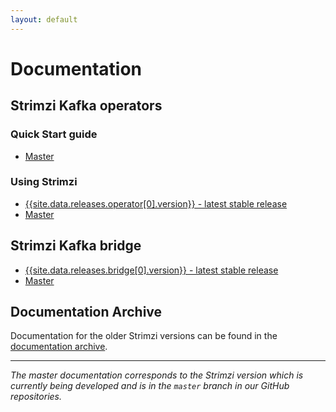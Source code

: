 ```yaml
---
layout: default
---
```


# Documentation

## Strimzi Kafka operators

### Quick Start guide

* [Master](/docs/quickstart/master/)

### Using Strimzi

* [{{site.data.releases.operator[0].version}} - latest stable release](/docs/latest/)
* [Master](/docs/master/)

## Strimzi Kafka bridge

* [{{site.data.releases.bridge[0].version}} - latest stable release](/docs/bridge/latest/)
* [Master](/docs/bridge/master/)

## Documentation Archive

Documentation for the older Strimzi versions can be found in the [documentation archive](/documentation/archive).

-----

_The master documentation corresponds to the Strimzi version which is currently being developed and is in the `master` branch in our GitHub repositories._
